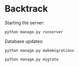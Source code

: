 # Backtrack
Starting the server:

`python manage.py runserver`

Database updates:

`python manage.py makemigrations`

`python manage.py migrate`